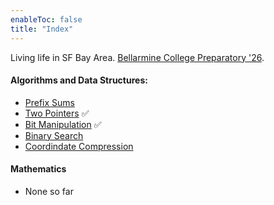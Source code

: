 ```yaml
---
enableToc: false
title: "Index"
---
```


Living life in SF Bay Area. [Bellarmine College Preparatory '26](https://bcp.org).

#### Algorithms and Data Structures:

- [Prefix Sums](notes/prefix-sums)
- [Two Pointers](notes/two-pointers) ✅
- [Bit Manipulation](notes/bit-manipulation) ✅
- [Binary Search](notes/binary-search)
- [Coordindate Compression](notes/coord-compression)

#### Mathematics

- None so far
